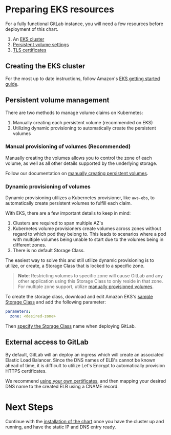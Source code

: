 # Preparing EKS resources

For a fully functional GitLab instance, you will need a few resources before deployment of this chart.

1. An [EKS cluster](#creating-the-EKS-cluster)
1. [Persistent volume settings](#persistent-volume-management)
1. [TLS certificates](#external-access-to-gitlab)

## Creating the EKS cluster

For the most up to date instructions, follow Amazon's [EKS getting started guide](https://docs.aws.amazon.com/eks/latest/userguide/getting-started.html).

## Persistent volume management

There are two methods to manage volume claims on Kubernetes:
1. Manually creating each persistent volume (recommended on EKS)
1. Utilizing dynamic provisioning to automatically create the persistent volumes

### Manual provisioning of volumes (Recommended)

Manually creating the volumes allows you to control the zone of each volume, as well as all other details supported by the underlying storage. 

Follow our documentation on [manually creating persistent volumes](../installation/storage.md##manually-creating-static-volumes).

### Dynamic provisioning of volumes

Dynamic provisioning utilizes a Kubernetes provisioner, like `aws-ebs`, to automatically create persistent volumes to fulfill each claim. 

With EKS, there are a few important details to keep in mind:

1. Clusters are required to span multiple AZ's
1. Kubernetes volume provisioners create volumes across zones without regard to which pod they belong to. This leads to scenarios where a pod with multiple volumes being unable to start due to the volumes being in different zones.
1. There is no default Storage Class.

The easiest way to solve this and still utilize dynamic provisioning is to utilize, or create, a Storage Class that is locked to a specific zone. 
> **Note**: Restricting volumes to specific zone will cause GitLab and any other application using this Storage Class to only reside in that zone. For multiple zone support, utilize [manually provisioned volumes](#manual-provisioning-of-volumes).

To create the storage class, download and edit Amazon EKS's [sample Storage Class](https://docs.aws.amazon.com/eks/latest/userguide/storage-classes.html) and add the following parameter:

```yaml
parameters: 
  zone: <desired-zone>
```

Then [specify the Storage Class](../installation/storage.md#using-a-custom-storage-class) name when deploying GitLab.

## External access to GitLab

By default, GitLab will an deploy an ingress which will create an associated Elastic Load Balancer. Since the DNS names of ELB's cannot be known ahead of time, it is difficult to utilize Let's Encrypt to automatically provision HTTPS certificates. 

We recommend [using your own certificates](../installation/tls.md#option-2-use-your-own-wildcard-certificate), and then mapping your desired DNS name to the created ELB using a CNAME record.

# Next Steps

Continue with the [installation of the chart](../installation/README.md) once you have the cluster up and running, and have the static IP and DNS entry ready.

